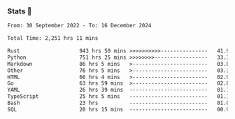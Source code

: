 ### Stats 👋
<!--START_SECTION:waka-->

```txt
From: 30 September 2022 - To: 16 December 2024

Total Time: 2,251 hrs 11 mins

Rust                   943 hrs 50 mins >>>>>>>>>>---------------   41.93 %
Python                 751 hrs 25 mins >>>>>>>>-----------------   33.38 %
Markdown               86 hrs 5 mins   >------------------------   03.82 %
Other                  76 hrs 5 mins   >------------------------   03.38 %
HTML                   66 hrs 4 mins   >------------------------   02.94 %
Go                     63 hrs 59 mins  >------------------------   02.84 %
YAML                   26 hrs 39 mins  -------------------------   01.18 %
TypeScript             25 hrs 5 mins   -------------------------   01.11 %
Bash                   23 hrs          -------------------------   01.02 %
SQL                    20 hrs 15 mins  -------------------------   00.90 %
```

<!--END_SECTION:waka-->

<!--
**buhaytza2005/buhaytza2005** is a ✨ _special_ ✨ repository because its `README.md` (this file) appears on your GitHub profile.

Here are some ideas to get you started:

- 🔭 I’m currently working on ...
- 🌱 I’m currently learning ...
- 👯 I’m looking to collaborate on ...
- 🤔 I’m looking for help with ...
- 💬 Ask me about ...
- 📫 How to reach me: ...
- 😄 Pronouns: ...
- ⚡ Fun fact: ...
-->


